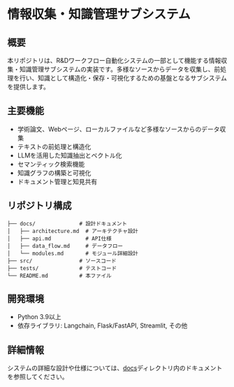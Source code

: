 # 情報収集・知識管理サブシステム

## 概要

本リポジトリは、R&Dワークフロー自動化システムの一部として機能する情報収集・知識管理サブシステムの実装です。多様なソースからデータを収集し、前処理を行い、知識として構造化・保存・可視化するための基盤となるサブシステムを提供します。

## 主要機能

- 学術論文、Webページ、ローカルファイルなど多様なソースからのデータ収集
- テキストの前処理と構造化
- LLMを活用した知識抽出とベクトル化
- セマンティック検索機能
- 知識グラフの構築と可視化
- ドキュメント管理と知見共有

## リポジトリ構成

```
├── docs/              # 設計ドキュメント
│   ├── architecture.md  # アーキテクチャ設計
│   ├── api.md           # API仕様
│   ├── data_flow.md     # データフロー
│   └── modules.md       # モジュール詳細設計
├── src/               # ソースコード
├── tests/             # テストコード
└── README.md          # 本ファイル
```

## 開発環境

- Python 3.9以上
- 依存ライブラリ: Langchain, Flask/FastAPI, Streamlit, その他

## 詳細情報

システムの詳細な設計や仕様については、[docs](docs/)ディレクトリ内のドキュメントを参照してください。